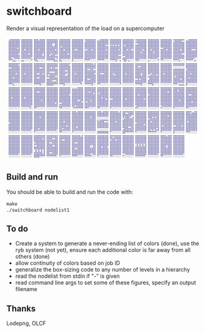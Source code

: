 # switchboard
Render a visual representation of the load on a supercomputer

![sample](frontier8192x15.png?raw=true "Example of 8192-node job on Frontier")

## Build and run
You should be able to build and run the code with:

	make
	./switchboard nodelist1

## To do
* Create a system to generate a never-ending list of colors (done), use the ryb system (not yet), ensure each additional color is far away from all others (done)
* allow continuity of colors based on job ID
* generalize the box-sizing code to any number of levels in a hierarchy
* read the nodelist from stdin if "-" is given
* read command line args to set some of these figures, specify an output filename

## Thanks
Lodepng, OLCF
